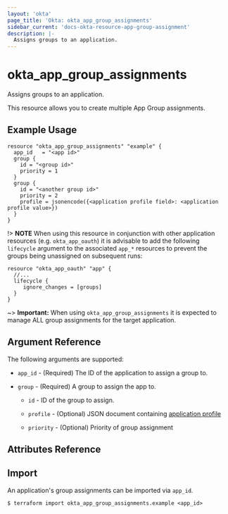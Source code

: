 ```yaml
---
layout: 'okta'
page_title: 'Okta: okta_app_group_assignments'
sidebar_current: 'docs-okta-resource-app-group-assignment'
description: |-
  Assigns groups to an application.
---
```


# okta_app_group_assignments

Assigns groups to an application.

This resource allows you to create multiple App Group assignments.

## Example Usage

```hcl
resource "okta_app_group_assignments" "example" {
  app_id   = "<app id>"
  group {
    id = "<group id>"
    priority = 1
  }
  group {
    id = "<another group id>"
    priority = 2
    profile = jsonencode({<application profile field>: <application profile value>})
  }
}

```

!> **NOTE** When using this resource in conjunction with other application resources (e.g. `okta_app_oauth`) it is advisable to add the following `lifecycle` argument to the associated `app_*` resources to prevent the groups being unassigned on subsequent runs:

```hcl
resource "okta_app_oauth" "app" {
  //...
  lifecycle {
     ignore_changes = [groups]
  }
}
```

~> **Important:** When using `okta_app_group_assignments` it is expected to manage ALL group assignments for the target application.

## Argument Reference

The following arguments are supported:

- `app_id` - (Required) The ID of the application to assign a group to.

- `group` - (Required) A group to assign the app to.

    - `id` - ID of the group to assign.

    - `profile` - (Optional) JSON document containing [application profile](https://developer.okta.com/docs/reference/api/apps/#profile-object)

    - `priority` - (Optional) Priority of group assignment



## Attributes Reference


## Import

An application's group assignments can be imported via `app_id`.

```
$ terraform import okta_app_group_assignments.example <app_id>
```
